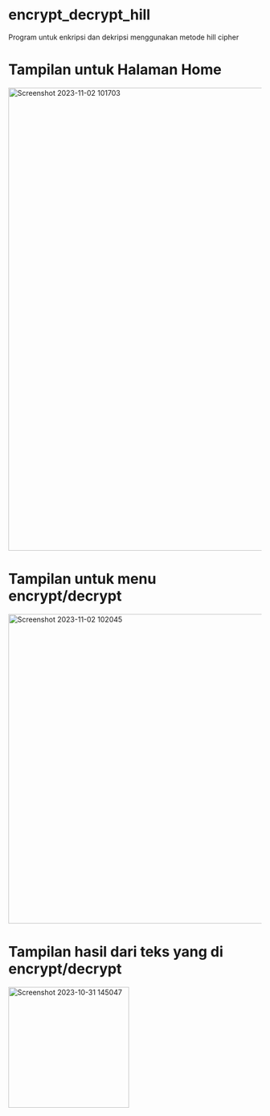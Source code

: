 # encrypt_decrypt_hill
Program untuk enkripsi dan dekripsi menggunakan metode hill cipher

# Tampilan untuk Halaman Home

<img width="920" alt="Screenshot 2023-11-02 101703" src="https://github.com/pyatamaa/encrypt_decrypt_hill/assets/92738041/d550ce08-d88a-489e-b2ca-8d93b721e8ff">

# Tampilan untuk menu encrypt/decrypt

<img width="615" alt="Screenshot 2023-11-02 102045" src="https://github.com/pyatamaa/encrypt_decrypt_hill/assets/92738041/75eb9037-986f-4dc4-b21c-b993ab84a1e1">

# Tampilan hasil dari teks yang di encrypt/decrypt

<img width="240" alt="Screenshot 2023-10-31 145047" src="https://github.com/pyatamaa/encrypt_decrypt_hill/assets/92738041/1321205d-0843-4de3-b035-e3def84c00da">
